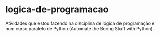 # logica-de-programacao
Atividades que estou fazendo na disciplina de lógica de programação e num curso paralelo de Python (Automate the Boring Stuff with Python).
